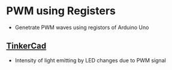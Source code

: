 # PWM using Registers

- Genetrate PWM waves using registors of Arduino Uno

## [TinkerCad](https://www.tinkercad.com/things/cB4vj8ekcHT)

 
- Intensity of light emitting by LED changes due to PWM signal
